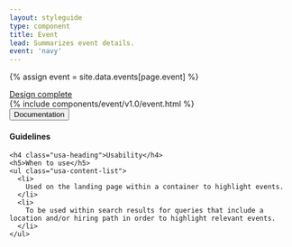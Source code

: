 ```yaml
---
layout: styleguide
type: component
title: Event
lead: Summarizes event details.
event: 'navy'
---
```


{% assign event = site.data.events[page.event] %}

<a href="{{ site.baseurl }}/getting-started/#maturity" class="usa-label maturity design_complete">
  Design complete
</a>

<div class="preview">
  {% include components/event/v1.0/event.html %}
</div>

<div class="usa-accordion-bordered usa-accordion-docs">
  <button class="usa-button-unstyled usa-accordion-button"
      aria-expanded="true" aria-controls="collapsible-0">
    Documentation
  </button>
  <div id="collapsible-0" aria-hidden="false" class="usa-accordion-content">
    <h4 class="usa-heading">Guidelines</h4>
    <ul class="usa-content-list">
    </ul>

    <h4 class="usa-heading">Usability</h4>
    <h5>When to use</h5>
    <ul class="usa-content-list">
      <li>
        Used on the landing page within a container to highlight events.
      </li>
      <li>
        To be used within search results for queries that include a location and/or hiring path in order to highlight relevant events.
      </li>
    </ul>
  </div>
</div>
